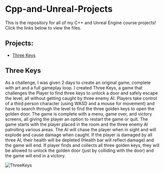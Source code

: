 # Cpp-and-Unreal-Projects
This is the repository for all of my C++ and Unreal Engine course projects! Click the links below to view the files.
## Projects:
- <a href="https://github.com/alvarezsound/Cpp-and-Unreal-Projects/tree/main/UnrealFinal" target="_blank">Three Keys</a>

## Three Keys
As a challenge, I was given 2 days to create an original game, complete with art and a full gameplay loop. I created Three Keys, a game that challenges the Player to find three keys to unlock a door and safely escape the level, all without getting caught by three enemy AI. Players take control of a third person character (using WASD and a mouse for movement) and have to search through the level to find the three golden keys to open the golden door. The game is complete with a menu, game over, and victory screens, all giving the player an option to restart the game or quit. The game starts with the player placed in the room and the three enemy AI patrolling various areas. The AI will chase the player when in sight and will explode and cause damage when caught. If the player is damaged by all three AI, their health will be depleted (Health bar will reflect damage) and the game will end. If player finds and collects all three golden keys, they will be allowed to unlock the golden door (just by colliding with the door) and the game will end in a victory. 

![ThreeKeys](/Images/)